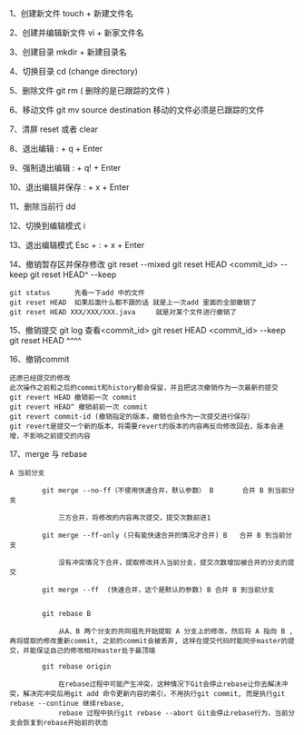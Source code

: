 1、创建新文件 touch + 新建文件名
	
2、创建并编辑新文件 vi + 新家文件名

3、创建目录   mkdir + 新建目录名

4、切换目录   cd (change directory)

5、删除文件   git rm ( 删除的是已跟踪的文件 )

6、移动文件  git mv source destination 移动的文件必须是已跟踪的文件
   
7、清屏       reset 或者 clear 

8、退出编辑   : + q + Enter

9、强制退出编辑 : + q! + Enter

10、退出编辑并保存 : + x + Enter

11、删除当前行     dd

12、切换到编辑模式    i

13、退出编辑模式    Esc + : + x + Enter

14、撤销暂存区并保存修改	git reset --mixed	git reset HEAD <commit_id> --keep  	git reset HEAD^ --keep

	git status 		先看一下add 中的文件 
	git reset HEAD 	如果后面什么都不跟的话 就是上一次add 里面的全部撤销了 
	git reset HEAD XXX/XXX/XXX.java 	就是对某个文件进行撤销了

15、撤销提交 	git log 查看<commit_id>		git reset HEAD <commit_id> --keep 	git reset HEAD ^^^^

16、撤销commit

	还原已经提交的修改 
	此次操作之前和之后的commit和history都会保留，并且把这次撤销作为一次最新的提交 
	git revert HEAD 撤销前一次 commit 
	git revert HEAD^ 撤销前前一次 commit 
	git revert commit-id (撤销指定的版本，撤销也会作为一次提交进行保存） 
	git revert是提交一个新的版本，将需要revert的版本的内容再反向修改回去，版本会递增，不影响之前提交的内容

17、merge 与 rebase

	A 当前分支

			git merge --no-ff（不使用快速合并，默认参数） B		合并 B 到当前分支 

				三方合并，将修改的内容再次提交，提交次数前进1

			git merge --ff-only (只有能快速合并的情况才合并) B 	合并 B 到当前分支 
			
				没有冲突情况下合并，提取修改并入当前分支，提交次数增加被合并的分支的提交

			git merge --ff  (快速合并，这个是默认的参数) B 合并 B 到当前分支 


			git rebase B 

				从A、B 两个分支的共同祖先开始提取 A 分支上的修改，然后将 A 指向 B , 再将提取的修改重新commit, 之前的commit会被丢弃, 这样在提交代码时能同步master的提交，并能保证自己的修改相对master处于最顶端

			git rebase origin 

				在rebase过程中可能产生冲突，这种情况下Git会停止rebase让你去解决冲突，解决完冲突后用git add 命令更新内容的索引，不用执行git commit, 而是执行git rebase --continue 继续rebase,
				rebase 过程中执行git rebase --abort Git会停止rebase行为，当前分支会恢复到rebase开始前的状态